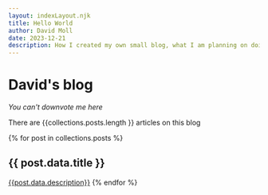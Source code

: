 ```yaml
---
layout: indexLayout.njk
title: Hello World
author: David Moll
date: 2023-12-21
description: How I created my own small blog, what I am planning on doing with it and how you can create your own
---
```


# David's blog
<i> You can't downvote me here</i>

There are {{collections.posts.length }} articles on this blog

{% for post in collections.posts %}
## {{ post.data.title }}
<a href="{{post.url}}">{{post.data.description}}</a>
{% endfor %}